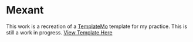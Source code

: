 # Mexant
This work is a recreation of a [TemplateMo](https://templatemo.com/) template for my practice. This is still a work in progress. [View Template Here](https://templatemo.com/templates/templatemo_574_mexant/)
